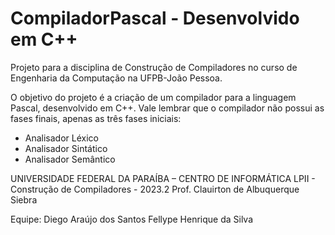 # CompiladorPascal - Desenvolvido em C++
Projeto para a disciplina de Construção de Compiladores no curso de Engenharia da Computação na UFPB-João Pessoa.

O objetivo do projeto é a criação de um compilador para a linguagem Pascal, desenvolvido em C++. Vale lembrar que o compilador não possui as fases finais, apenas as três fases iniciais:

- Analisador Léxico
- Analisador Sintático
- Analisador Semântico

UNIVERSIDADE FEDERAL DA PARAÍBA – CENTRO DE INFORMÁTICA LPII - Construção de Compiladores - 2023.2 Prof. Clauirton de Albuquerque Siebra

Equipe: Diego Araújo dos Santos
        Fellype Henrique da Silva
